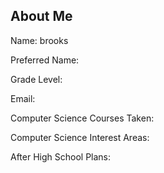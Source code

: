 ## About Me 
<p>Name: brooks</p> 
<p>Preferred Name:</p>
<p>Grade Level:</p>
<p>Email:</p>
<p>Computer Science Courses Taken:</p>
<p>Computer Science Interest Areas:</p>
<p>After High School Plans:</p>

